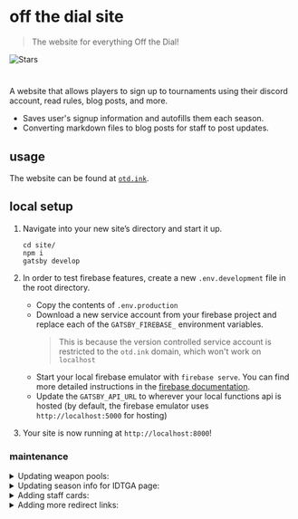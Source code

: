 # off the dial site

> The website for everything Off the Dial!

![Stars][stars-shield]

# <!-- ![Banner](banner.png) -->

A website that allows players to sign up to tournaments using their discord account, read rules, blog posts, and more.

- Saves user's signup information and autofills them each season.
- Converting markdown files to blog posts for staff to post updates.

## usage

The website can be found at [`otd.ink`](https://otd.ink).

## local setup

1. Navigate into your new site’s directory and start it up.

   ```shell
   cd site/
   npm i
   gatsby develop
   ```

2. In order to test firebase features, create a new `.env.development` file in the root directory.

   - Copy the contents of `.env.production`
   - Download a new service account from your firebase project and replace each of the `GATSBY_FIREBASE_` environment variables.
     > This is because the version controlled service account is restricted to the `otd.ink` domain, which won't work on `localhost`
   - Start your local firebase emulator with `firebase serve`. You can find more detailed instructions in the [firebase documentation](https://firebase.google.com/docs/emulator-suite).
   - Update the `GATSBY_API_URL` to wherever your local functions api is hosted (by default, the firebase emulator uses `http://localhost:5000` for hosting)

3. Your site is now running at `http://localhost:8000`!

### maintenance

<details><summary>Updating weapon pools:</summary>

> - Navigate to https://github.com/offthedial/site/blob/HEAD/src/components/weapons.js. This is where the weapon data is stored.
> - All images / data is linked to from sendou.ink. Inside the file, you will see a link to the corresponding `weapon.json` file.
> - Copy and paste the json data into the file under the `importedWeapons` variable.
> - Delete all non `MAIN_` weapon keys.
> - Image links are automatically generated based on weapon keys. You are finished.

</details>
<details><summary>Updating season info for IDTGA page:</summary>

> - Navigate to https://github.com/offthedial/site/blob/HEAD/src/pages/idtga/info.mdx. This is where the season info is stored.
> - The frontmatter has one `hidden:` field. If you do not have any season info to show, you can choose to hide the Season Info tab all together.
> - Modify the markdown content until you are satisfied.

</details>
<details><summary>Adding staff cards:</summary>

> - Navigate to https://github.com/offthedial/site/blob/HEAD/src/pages/staff.md. This is the staff page.
> - Each staff card is contained within a `Card` component, duplicate one of the existing cards and modify the properties and content until you are satsified.
> - Make sure all staff cards are always placed above the comment, you'll see.

</details>
<details><summary>Adding more redirect links:</summary>

> - Navigate to https://github.com/offthedial/site/blob/HEAD/src/gatsby-node.js. This is where the redirect pages are generated.
> - You will see a function called `createRedirectPages` that includes a list of redirects.
> - Add an entry to the list with the redirect that you want.

</details>

<!-- markdown links & imgs -->

[stars-shield]: https://img.shields.io/github/stars/offthedial/site.svg?style=social
